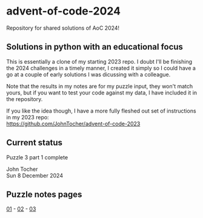 # advent-of-code-2024

Repository for shared solutions of AoC 2024!

## Solutions in python with an educational focus

This is essentially a clone of my starting 2023 repo.  I doubt I'll be finishing the 2024 challenges in a timely manner, I created it simply so I could have a go at a couple of early solutions I was dicussing with a colleague.

Note that the results in my notes are for my puzzle input, they won't match yours, but if you want to test your code against my data, I have included 
it in the repository.

If you like the idea though, I have a more fully fleshed out set of instructions in my 2023 repo:  
https://github.com/JohnTocher/advent-of-code-2023

## Current status

Puzzle 3 part 1 complete

John Tocher  
Sun 8 December 2024

## Puzzle notes pages

[01](Puzzle_01/puzzle_01_notes.md) - [02](Puzzle_02/puzzle_02_notes.md) - [03](Puzzle_03/puzzle_03_notes.md)